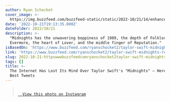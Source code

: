 ```yaml
---
author: Ryan Schocket
cover_image: >-
  https://img.buzzfeed.com/buzzfeed-static/static/2022-10/21/14/enhanced/afeb4ae4401d/original-6236-1666361334-2.jpg?crop=1244:651;0,178%26downsize=1250:*
date: '2022-10-21T19:13:35.000Z'
dateFolder: 2022/10/21
description: >-
  "Midnights has the unwavering boppiness of 1989, the depth of Folklore and
  Evermore, the heart of Lover, and the middle finger of Reputation."
isBasedOn: 'https://www.buzzfeed.com/ryanschocket2/taylor-swift-midnights-reactions'
link: 'https://www.buzzfeed.com/ryanschocket2/taylor-swift-midnights-reactions'
slug: 2022-10-21-httpswwwbuzzfeedcomryanschocket2taylor-swift-midnights-reactions
tags: []
title: >-
  The Internet Has Lost Its Mind Over Taylor Swift's "Midnights" — Here Are The
  Best Tweets
---
```

<div><blockquote>
<a href="https://instagram.com/p/Cj93WAAuMg3/" target="_blank">
<img alt="Instagram" src="data:image/gif;base64,R0lGODlhAQABAIAAAAAAAP///yH5BAEAAAAALAAAAAABAAEAAAIBRAA7"/>
<p>
    
      View this photo on Instagram
    
  </p>
</a>
</blockquote>
</div>
